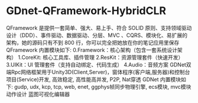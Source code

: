 # GDnet-QFramework-HybridCLR
QFramework 是提供一套简单、强大、易上手、符合 SOLID 原则、支持领域驱动设计（DDD）、事件驱动、数据驱动、分层、MVC 、CQRS、模块化、易扩展的架构，她的源码只有不到 800 行，你可以完全把她放在你的笔记应用里保存
  QFramework 内置模块如下:
      0.Framework：核心架构（包含一套系统设计架构）
      1.CoreKit: 核心工具库、插件管理
      2.ResKit：资源管理套件（快速开发）
      3.UIKit：UI 管理套件（支持自动绑定、代码生成）
      4.Audio：音频方案
GDNet双端Rpc网络框架用于Unity3D(Client,Server)，窗体程序(客户端,服务器)和控制台项目(Service)开发, 高效稳定, 高性能高并发, P2P, Nat穿透
  GDNet 内置模块如下:
     gudp, udx, kcp, tcp, web, enet,
     ggphys帧同步物理引擎,
     ecs模块,
     mvc模块
     动作设计
     蓝图可视化编辑器
